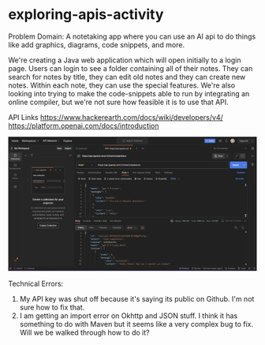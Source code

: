 # exploring-apis-activity

Problem Domain:
A notetaking app where you can use an AI api to do things like add graphics, diagrams,
code snippets, and more. 

We're creating a Java web application which will open initially to a login page. Users can 
login to see a folder containing all of their notes. They can search for notes by title, 
they can edit old notes and they can create new notes. Within each note, they can use the 
special features. We're also looking into trying to make the code-snippets able to run by 
integrating an online compiler, but we're not sure how feasible it is to use that API. 

API Links
https://www.hackerearth.com/docs/wiki/developers/v4/
https://platform.openai.com/docs/introduction

![img.png](img.png)

Technical Errors:
1. My API key was shut off because it's saying its public on Github. I'm not sure how to fix that. 
2. I am getting an import error on Okhttp and JSON stuff. I think it has something to do with Maven
but it seems like a very complex bug to fix. Will we be walked through how to do it?